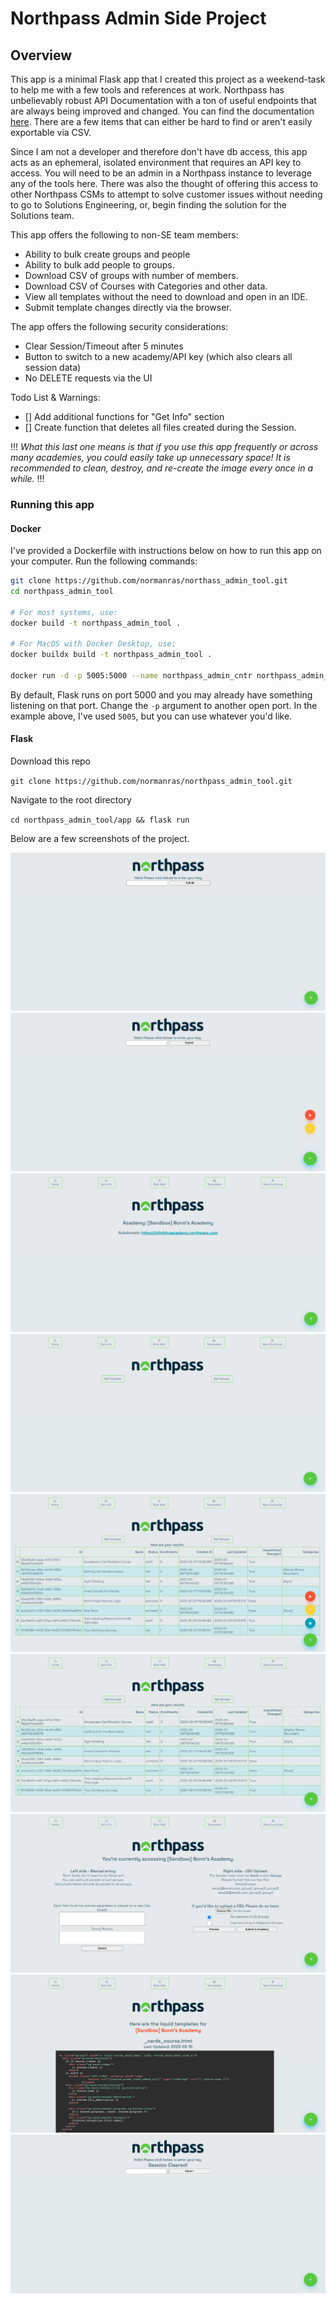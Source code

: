 # Northpass Admin Side Project

## Overview

This app is a minimal Flask app that I created this project as a weekend-task to help me with a few tools and references at work. Northpass has unbelievably robust API Documentation with a ton of useful endpoints that are always being improved and changed. You can find the documentation [here](https://developers.northpass.com). There are a few items that can either be hard to find or aren't easily exportable via CSV.

Since I am not a developer and therefore don't have db access, this app acts as an ephemeral, isolated environment that
requires an API key to access. You will need to be an admin in a Northpass instance to leverage any of the tools here.
There was also the thought of offering this access to other Northpass CSMs to attempt to solve customer issues without
needing to go to Solutions Engineering, or, begin finding the solution for the Solutions team.

This app offers the following to non-SE team members:

* Ability to bulk create groups and people
* Ability to bulk add people to groups.
* Download CSV of groups with number of members.
* Download CSV of Courses with Categories and other data.
* View all templates without the need to download and open in an IDE.
* Submit template changes directly via the browser.

The app offers the following security considerations:

* Clear Session/Timeout after 5 minutes
* Button to switch to a new academy/API key (which also clears all session data)
* No DELETE requests via the UI

Todo List & Warnings:

* [] Add additional functions for "Get Info" section
* [] Create function that deletes all files created during the Session.

!!! *What this last one means is that if you use this app frequently or across many academies, you could easily take up unnecessary space! It is recommended to clean, destroy, and re-create the image every once in a while.* !!!

### Running this app

#### Docker

I've provided a Dockerfile with instructions below on how to run this app on your computer. Run the following commands:

```bash
git clone https://github.com/normanras/northass_admin_tool.git
cd northpass_admin_tool

# For most systems, use:
docker build -t northpass_admin_tool .

# For MacOS with Docker Desktop, use:
docker buildx build -t northpass_admin_tool .

docker run -d -p 5005:5000 --name northpass_admin_cntr northpass_admin_tool
```

By default, Flask runs on port 5000 and you may already have something listening on that port. Change the `-p` argument to another open port. In the example above, I've used `5005`, but you can use whatever you'd like.


#### Flask

Download this repo

`git clone https://github.com/normanras/northpass_admin_tool.git`

Navigate to the root directory

`cd northpass_admin_tool/app && flask run`

Below are a few screenshots of the project.

![Enter your API Key](./imgs/homepage-key.png)
![Action Button](./imgs/homepage-action-button.png)
![Valid Key & New Session](./imgs/homepage-login.png)
![Get Info Page](./imgs/get-info.png)
![Courses Info](./imgs/courses.png)
![Group Info](./imgs/groups.png)
![Bulk Upload Page](./imgs/bulk-upload.png)
![Templates](./imgs/templates.png)
![Session Cleared](./imgs/session-cleared.png)
